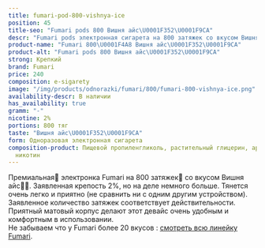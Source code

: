 ```yaml
---
title: fumari-pod-800-vishnya-ice
position: 45
title-seo: "Fumari pods 800 Вишня айс\U0001F352\U0001F9CA"
descr: "Fumari pods электронная сигарета на 800 затяжек со вкусом Вишня айс\U0001F352\U0001F9CA"
product-name: "Fumari 800\U0001F4A8 Вишня айс\U0001F352\U0001F9CA"
product-alt: "Fumari pods 800 Вишня айс\U0001F352\U0001F9CA"
strong: Крепкий
brand: Fumari
price: 240
composition: e-sigarety
image: "/img/products/odnorazki/fumari/800/fumari-800-vishnya-ice.png"
availability-descr: В наличии
has_availability: true
gramm: "-"
nicotine: 2%
portions: 800 тяг
taste: "Вишня айс\U0001F352\U0001F9CA"
form: Одноразовая электронная сигарета
composition-product: Пищевой пропиленгликоль, растительный глицерин, ароматизатор,
  никотин
---
```


Премиальная🥇 электронка Fumari на 800 затяжек💨 со вкусом Вишня айс🍒🧊. Заявленная крепость 2%, но на деле немного больше. Тянется очень легко и приятно (не сравнить ни с одним другим устройством). Заявленное количество затяжек соответствует действительности. Приятный матовый корпус делают этот девайс очень удобным и комфортным в использовании.<br>
Не забываем что у Fumari более 20 вкусов : [смотреть всю линейку Fumari](/fumari).